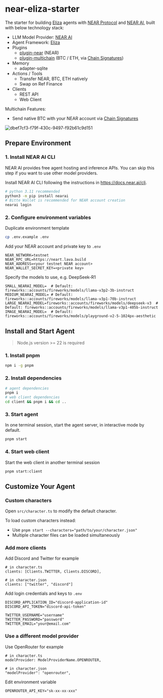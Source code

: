 # near-eliza-starter

The starter for building [Eliza](https://elizaos.github.io/eliza/) agents with [NEAR Protocol](https://near.org/) and [NEAR AI](https://docs.near.ai/), built with below technology stack:

- LLM Model Provider: [NEAR AI](https://docs.near.ai)
- Agent Framework: [Eliza](https://elizaos.github.io/eliza/)
- Plugins
  - [plugin-near](https://github.com/elizaos-plugins/plugin-near) (NEAR)
  - [plugin-multichain](https:/github.com/near-agent/plugin-multichain) (BTC / ETH, via [Chain Signatures](https://docs.near.org/chain-abstraction/chain-signatures))
- Memory
  - adapter-sqlite
- Actions / Tools
  - Transfer NEAR, BTC, ETH natively
  - Swap on Ref Finance
- Clients
  - REST API
  - Web Client

Multichain Features:

- Send native BTC with your NEAR account via [Chain Signatures](https://docs.near.org/chain-abstraction/chain-signatures)

![dbef7cf3-f79f-430c-9497-f92b61c9d151](https://github.com/user-attachments/assets/6b2c5319-b18f-4eb9-af7a-a3bccb9f6733)



## Prepare Environment

### 1. Install NEAR AI CLI

NEAR AI provides free agent hosting and inference APIs. You can skip this step if you want to use other model providers.

Install NEAR AI CLI following the instructions in https://docs.near.ai/cli. 

```bash
# python 3.11 recommended
python3 -m pip install nearai
# Bitte Wallet is recommended for NEAR account creation
nearai login
```

### 2. Configure environment variables

Duplicate environment template

```bash
cp .env.example .env
```

Add your NEAR account and private key to `.env`

```env
NEAR_NETWORK=testnet
NEAR_RPC_URL=https://neart.lava.build
NEAR_ADDRESS=<your testnet NEAR account>
NEAR_WALLET_SECRET_KEY=<private key>
```

Specify the models to use, e.g. DeepSeek-R1

```env
SMALL_NEARAI_MODEL=  # Default: fireworks::accounts/fireworks/models/llama-v3p2-3b-instruct
MEDIUM_NEARAI_MODEL= # Default: fireworks::accounts/fireworks/models/llama-v3p1-70b-instruct
LARGE_NEARAI_MODEL=fireworks::accounts/fireworks/models/deepseek-v3  # Default: fireworks::accounts/fireworks/models/llama-v3p1-405b-instruct
IMAGE_NEARAI_MODEL=  # Default: fireworks::accounts/fireworks/models/playground-v2-5-1024px-aesthetic
```

## Install and Start Agent

> Node.js version >= 22 is required

### 1. Install pnpm

```bash
npm i -g pnpm
```

### 2. Install dependencies
```bash
# agent dependencies
pnpm i
# web client dependencies
cd client && pnpm i && cd ..
```

### 3. Start agent

In one terminal session, start the agent server, in interactive mode by default.

```bash
pnpm start
```

### 4. Start web client

Start the web client in another terminal session

```bash
pnpm start:client
```

## Customize Your Agent

### Custom characters

Open `src/character.ts` to modify the default character.

To load custom characters instead:
- Use `pnpm start --characters="path/to/your/character.json"`
- Multiple character files can be loaded simultaneously

### Add more clients

Add Discord and Twitter for example

```
# in character.ts
clients: [Clients.TWITTER, Clients.DISCORD],

# in character.json
clients: ["twitter", "discord"]
```

Add login credentials and keys to `.env`

```
DISCORD_APPLICATION_ID="discord-application-id"
DISCORD_API_TOKEN="discord-api-token"

TWITTER_USERNAME="username"
TWITTER_PASSWORD="password"
TWITTER_EMAIL="your@email.com"
```

### Use a different model provider

Use OpenRouter for example

```
# in character.ts
modelProvider: ModelProviderName.OPENROUTER,

# in character.json
"modelProvider": "openrouter",
```

Edit environment variable

```
OPENROUTER_API_KEY="sk-xx-xx-xxx"
```
